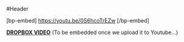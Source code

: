 #Header

[bp-embed] https://youtu.be/0S6hcoTrEZw [/bp-embed]

[**DROPBOX VIDEO**](https://www.dropbox.com/s/yeydxbikfq7wf7t/buddyboss-theme-options-header.mp4?raw=1)
(To be embedded once we upload it to Youtube...)